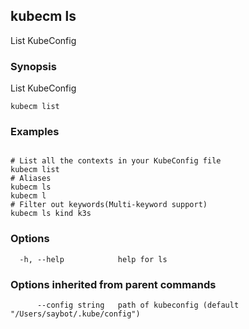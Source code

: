 ## kubecm ls

List KubeConfig

### Synopsis

List KubeConfig

```
kubecm list
```

### Examples

```

# List all the contexts in your KubeConfig file
kubecm list
# Aliases
kubecm ls
kubecm l
# Filter out keywords(Multi-keyword support)
kubecm ls kind k3s

```

### Options

```
  -h, --help            help for ls
```

### Options inherited from parent commands

```
      --config string   path of kubeconfig (default "/Users/saybot/.kube/config")
```
